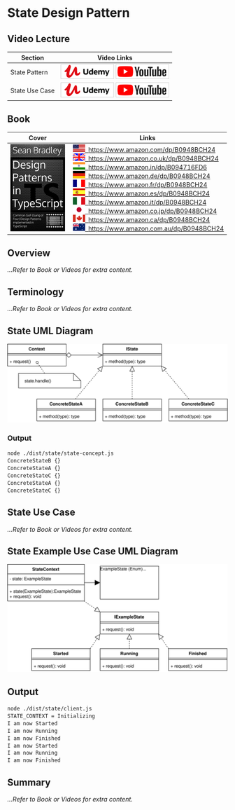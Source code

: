 # State Design Pattern

## Video Lecture

| Section        | Video Links                                                                                                                                                                                                      |
| -------------- | ---------------------------------------------------------------------------------------------------------------------------------------------------------------------------------------------------------------- |
| State Pattern  | <a class="udemyVideoLink" href="https://www.udemy.com/course/design-patterns-typescript/learn/lecture/27133742/?referralCode=6384C079FB0A503DB9D9" target="_blank" title="State"><img src="../img/udemy_btn_sm.gif" alt="State"/></a>&nbsp;<a id="ytVideoLink" href="https://www.youtube.com/watch?v=hvEU_Aq_xJQ&list=PLKWUX7aMnlELvv8bXquIgxXYyHH5SFlaP" target="_blank" title="State Pattern"><img src="../img/yt_btn_sm.gif" alt="State Pattern"/></a>   |
| State Use Case | <a class="udemyVideoLink" href="https://www.udemy.com/course/design-patterns-typescript/learn/lecture/27133744/?referralCode=6384C079FB0A503DB9D9" target="_blank" title="State Use Case"><img src="../img/udemy_btn_sm.gif" alt="State Use Case"/></a>&nbsp;<a id="ytVideoLink" href="https://www.youtube.com/watch?v=GVRb0glStzk&list=PLKWUX7aMnlELvv8bXquIgxXYyHH5SFlaP" target="_blank" title="State Use Case"><img src="../img/yt_btn_sm.gif" alt="State Use Case"/></a> |

## Book 

Cover | Links
-|-
![Design Patterns In TypeScript (ASIN : B0948BCH24)](../img/dp_typescript_125.jpg) | &nbsp;<a href="https://www.amazon.com/dp/B0948BCH24"><img src="../img/flag_us.gif">&nbsp; https://www.amazon.com/dp/B0948BCH24</a><br/>&nbsp;<a href="https://www.amazon.co.uk/dp/B0948BCH24"><img src="../img/flag_uk.gif">&nbsp; https://www.amazon.co.uk/dp/B0948BCH24</a><br/>&nbsp;<a href="https://www.amazon.in/dp/B094716FD6"><img src="../img/flag_in.gif">&nbsp; https://www.amazon.in/dp/B094716FD6</a><br/>&nbsp;<a href="https://www.amazon.de/dp/B0948BCH24"><img src="../img/flag_de.gif">&nbsp; https://www.amazon.de/dp/B0948BCH24</a><br/>&nbsp;<a href="https://www.amazon.fr/dp/B0948BCH24"><img src="../img/flag_fr.gif">&nbsp; https://www.amazon.fr/dp/B0948BCH24</a><br/>&nbsp;<a href="https://www.amazon.es/dp/B0948BCH24"><img src="../img/flag_es.gif">&nbsp; https://www.amazon.es/dp/B0948BCH24</a><br/>&nbsp;<a href="https://www.amazon.it/dp/B0948BCH24"><img src="../img/flag_it.gif">&nbsp; https://www.amazon.it/dp/B0948BCH24</a><br/>&nbsp;<a href="https://www.amazon.co.jp/dp/B0948BCH24"><img src="../img/flag_jp.gif">&nbsp; https://www.amazon.co.jp/dp/B0948BCH24</a><br/>&nbsp;<a href="https://www.amazon.ca/dp/B0948BCH24"><img src="../img/flag_ca.gif">&nbsp; https://www.amazon.ca/dp/B0948BCH24</a><br/>&nbsp;<a href="https://www.amazon.com.au/dp/B0948BCH24"><img src="../img/flag_au.gif">&nbsp; https://www.amazon.com.au/dp/B0948BCH24</a>

## Overview

_...Refer to Book or Videos for extra content._

## Terminology

_...Refer to Book or Videos for extra content._

## State UML Diagram

![State UML Diagram](../img/state_concept.svg)

### Output

```bash
node ./dist/state/state-concept.js
ConcreteStateB {}
ConcreteStateA {}
ConcreteStateC {}
ConcreteStateA {}
ConcreteStateC {}
```

## State Use Case

_...Refer to Book or Videos for extra content._

## State Example Use Case UML Diagram

![State Example Use Case UML Diagram](../img/state_example.svg)

## Output

```bash
node ./dist/state/client.js
STATE_CONTEXT = Initializing
I am now Started
I am now Running
I am now Finished
I am now Started
I am now Running
I am now Finished
```

## Summary

_...Refer to Book or Videos for extra content._
